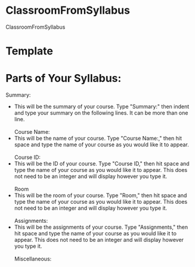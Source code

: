 # ClassroomFromSyllabus
ClassroomFromSyllabus


# Template

# Parts of Your Syllabus:
Summary:
* This will be the summary of your course. Type "Summary:" then indent and type your summary on the following lines. It can be more than one line.<br><br> 
Course Name:
* This will be the name of your course. Type "Course Name:," then hit space and type the name of your course as you would like it to appear. <br><br>
Course ID:
* This will be the ID of your course. Type "Course ID," then hit space and type the name of your course as you would like it to appear. This does not need to be an integer and will display however you type it. <br><br>
Room
* This will be the room of your course. Type "Room," then hit space and type the name of your course as you would like it to appear. This does not need to be an integer and will display however you type it. <br><br>
Assignments:
* This will be the assignments of your course. Type "Assignments," then hit space and type the name of your course as you would like it to appear. This does not need to be an integer and will display however you type it. <br><br>
Miscellaneous:

